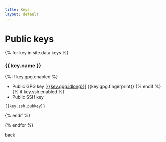 ```yaml
---
title: Keys
layout: default
---
```


# Public keys

{% for key in site.data.keys %}

### {{ key.name }}
{% if key.gpg.enabled %}
- Public GPG key [[{{key.gpg.idlong}}]]({{key.gpg.link}}) {{key.gpg.fingerprint}}
{% endif %}
{% if key.ssh.enabled %}
- Public SSH key

```
{{key.ssh.pubkey}}

```
{% endif %}

{% endfor %}

[back](./)
